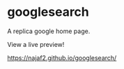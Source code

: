 # googlesearch

A replica google home page.

View a live preview! 

https://najaf2.github.io/googlesearch/
